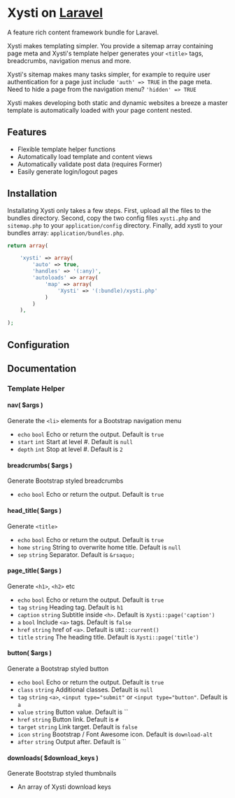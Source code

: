 # Xysti on [Laravel](http://laravel.com)

A feature rich content framework bundle for Laravel.

Xysti makes templating simpler. You provide a sitemap array containing page meta and Xysti's template helper generates your `<title>` tags, breadcrumbs, navigation menus and more.

Xysti's sitemap makes many tasks simpler, for example to require user authentication for a page just include `'auth' => TRUE` in the page meta. Need to hide a page from the navigation menu? `'hidden' => TRUE`

Xysti makes developing both static and dynamic websites a breeze a master template is automatically loaded with your page content nested.


## Features

- Flexible template helper functions
- Automatically load template and content views
- Automatically validate post data (requires Former)
- Easily generate login/logout pages


## Installation

Installating Xysti only takes a few steps.
First, upload all the files to the bundles directory.
Second, copy the two config files `xysti.php` and `sitemap.php` to your `application/config` directory.
Finally, add xysti to your bundles array: `application/bundles.php`.

```php
return array(

	'xysti' => array(
		'auto' => true,
		'handles' => '(:any)',
		'autoloads' => array(
			'map' => array(
			    'Xysti' => '(:bundle)/xysti.php'
			)
		)
	),

);
```

## Configuration



## Documentation


### Template Helper

#### nav( $args )
Generate the `<li>` elements for a Bootstrap navigation menu
- `echo` `bool` Echo or return the output. Default is `true`
- `start` `int` Start at level #. Default is `null`
- `depth` `int` Stop at level #. Default is `2`

#### breadcrumbs( $args )
Generate Bootstrap styled breadcrumbs
- `echo` `bool` Echo or return the output. Default is `true`

#### head_title( $args )
Generate `<title>`
- `echo` `bool` Echo or return the output. Default is `true`
- `home` `string` String to overwrite home title. Default is `null`
- `sep` `string` Separator. Default is ` &rsaquo; `

#### page_title( $args )
Generate `<h1>`, `<h2>` etc
- `echo` `bool` Echo or return the output. Default is `true`
- `tag` `string` Heading tag. Default is `h1`
- `caption` `string` Subtitle inside `<h>`. Default is `Xysti::page('caption')`
- `a` `bool` Include `<a>` tags. Default is `false`
- `href` `string` href of  `<a>`. Default is `URI::current()`
- `title` `string` The heading title. Default is `Xysti::page('title')`

#### button( $args )
Generate a Bootstrap styled button
- `echo` `bool` Echo or return the output. Default is `true`
- `class` `string` Additional classes. Default is `null`
- `tag` `string` `<a>`, `<input type="submit"` or `<input type="button"`. Default is `a`
- `value` `string` Button value. Default is ``
- `href` `string` Button link. Default is `#`
- `target` `string` Link target. Default is `false`
- `icon` `string` Bootstrap / Font Awesome icon. Default is `download-alt`
- `after` `string` Output after. Default is ``

#### downloads( $download_keys )
Generate Bootstrap styled thumbnails
- An array of Xysti download keys

